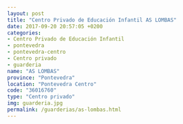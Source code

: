 ```yaml
---
layout: post
title: "Centro Privado de Educación Infantil AS LOMBAS"
date: 2017-09-20 20:57:05 +0200
categories:
- Centro Privado de Educación Infantil
- pontevedra
- pontevedra-centro
- Centro privado
- guarderia
name: "AS LOMBAS"
province: "Pontevedra"
location: "Pontevedra Centro"
code: "36016760"
type: "Centro privado"
img: guarderia.jpg
permalink: /guarderias/as-lombas.html
---
```

